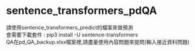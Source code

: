 ﻿# sentence_transformers_pdQA
請使用sentence_transformers_predict的檔案來做預測  
會需要下載套件 : pip3 install -U sentence-transformers  
QA在pd_QA_backup.xlsx檔案裡,請盡量使用內容問題來提問(輸入接近資料問題)

